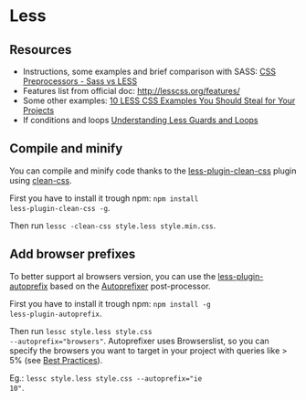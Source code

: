 # Less
## Resources
* Instructions, some examples and brief comparison with SASS: [CSS Preprocessors - Sass vs LESS](https://www.keycdn.com/blog/sass-vs-less)
* Features list from official doc: http://lesscss.org/features/
* Some other examples: [10 LESS CSS Examples You Should Steal for Your Projects](https://mayvendev.com/blog/10-less-css-examples-you-should-steal-for-your-projects)
* If conditions and loops [Understanding Less Guards and Loops](https://www.sitepoint.com/understanding-less-guards-loops/)

## Compile and minify
You can compile and minify code thanks to the [less-plugin-clean-css](https://github.com/less/less-plugin-clean-css) plugin using [clean-css](https://github.com/jakubpawlowicz/clean-css).

First you have to install it trough npm: 
<code>npm install less-plugin-clean-css -g</code>.

Then run <code>lessc -clean-css style.less style.min.css</code>.

## Add browser prefixes
To better support al browsers version, you can use the [less-plugin-autoprefix](https://github.com/less/less-plugin-autoprefix) based on the [Autoprefixer](https://github.com/postcss/autoprefixer) post-processor.

First you have to install it trough npm: 
<code>npm install -g less-plugin-autoprefix</code>.

Then run <code>lessc style.less style.css --autoprefix="browsers"</code>. Autoprefixer uses Browserslist, so you can specify the browsers you want to target in your project with queries like > 5% (see [Best Practices](https://github.com/browserslist/browserslist#best-practices)).

Eg.: <code>lessc style.less style.css --autoprefix="ie 10"</code>.

